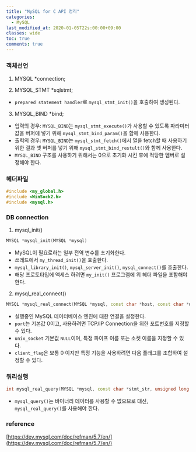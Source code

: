 ```yaml
---
title: "MySQL for C API 정리"
categories:
  - MySQL
last_modified_at: 2020-01-05T22s:00:00+09:00
classes: wide
toc: true
comments: true
---
```


### 객체선언
1. MYSQL &#42;connection;

2. MYSQL_STMT &#42;sqlstmt;    
* `prepared statement handler`로 `mysql_stmt_init()`을 호출하여 생성된다.

3. MYSQL_BIND &#42;bind;       
* 입력의 경우: `MYSQL_BIND`는 `mysql_stmt_execute()`가 사용할 수 있도록 파라미터 값을 버퍼에 넣기 위해 `mysql_stmt_bind_param()`을 함께 사용한다.
* 출력의 경우: `MYSQL_BIND`는 `mysql_stmt_fetch()`에서 열을 fetch할 때 사용하기 위한 결과 셋 버퍼를 넣기 위해 `mysql_stmt_bind_restult()`와 함께 사용한다.
* `MYSQL_BIND` 구조를 사용하기 위해서는 0으로 초기화 시킨 후에 적당한 멤버로 설정해야 한다.

### 헤더파일

```cpp
#include <my_global.h>
#include <WinSock2.h>
#include <mysql.h>
```
### DB connection
1. mysql_init()
```cpp
MYSQL *mysql_init(MYSQL *mysql)
```
- MySQL이 필요로하는 일부 전역 변수를 초기화한다.
- 쓰레드에서 `my_thread_init()`을 호출한다.
- `mysql_library_init()`, `mysql_server_init()`, `mysql_connect()`를 호출한다.
- 해당 프로토타입에 액세스 하려면 `my_init()` 프로그램에 위 헤더 파일을 포함해야 한다.

2. mysql_real_connect()      
```cpp
MYSQL *mysql_real_connect(MYSQL *mysql, const char *host, const char *user, const char *passwd, const char *db, unsigned int port, const char *unix_socket, unsigned long client_flag)
```
- 실행중인 MySQL 데이터베이스 엔진에 대한 연결을 설정한다.
- `port`는 기본값 0이고, 사용하려면 TCP/IP Connection을 위한 포트번호를 지정할 수 있다.
- `unix_socket` 기본값 `NULL`이며, 특정 파이프 이름 또는 소켓 이름을 지정할 수 있다.
- `client_flag`은 보통 0 이지만 특정 기능을 사용하려면 다음 플래그를 조합하여 설정할 수 있다.


### 쿼리실행
```cpp
int mysql_real_query(MYSQL *mysql, const char *stmt_str, unsigned long length)
```

- `mysql_query()`는 바이너리 데이터를 사용할 수 없으므로 대신, `mysql_real_query()`를 사용해야 한다.


### reference
[https://dev.mysql.com/doc/refman/5.7/en/](https://dev.mysql.com/doc/refman/5.7/en/)
